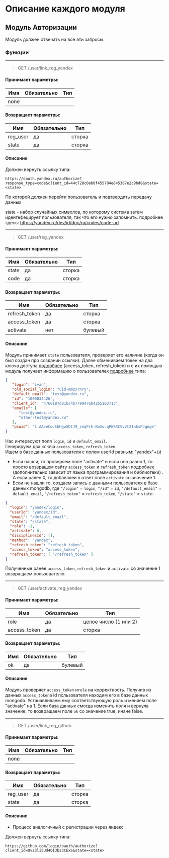 # Описание каждого модуля
## Модуль Авторизации

Модуль должен отвечать на все эти запросы:

### Функции
-------------
> GET /user/link_reg_yandex
#### Принимает параметры:
| Имя    | Обязательно | Тип |
| -------- | ------- | ------- |
| none  |     |       |

#### Возвращает параметры:
| Имя    | Обязательно | Тип |
| -------- | ------- | ------- |
| reg_user  |   да  |   сторка   |
| state |   да  |   сторка   |

#### Описание
Должен вернуть ссылку типа:
```
https://oauth.yandex.ru/authorize?response_type=code&client_id=44c728c0ab8f455784e845387e2c9bd8&state=<state>
```
По которой должен перейти пользователь и подтвердить передачу данных<br>

state - набор случайных символов, по которому система затем идентефецирует пользователя, так что его нужно запомнить.
подробнее здесь: https://yandex.ru/dev/id/doc/ru/codes/code-url

-------------
> GET /user/reg_yandex
#### Принимает параметры:
| Имя    | Обязательно | Тип |
| -------- | ------- | ------- |
| state  |   да  |  сторка   |
| code  |   да  |  сторка   |

#### Возвращает параметры:
| Имя    | Обязательно | Тип |
| -------- | ------- | ------- |
| refresh_token  |   да  |   сторка   |
| access_token |   да  |   сторка   |
| activate |   нет  |   булевый   |

#### Описание

Модуль принимает <code>state</code> пользователя, проверяет его наличие (когда он был создан про создании ссылки). Далее обмениваем токен на два ключа доступа [подробнее](https://yandex.ru/dev/id/doc/ru/codes/code-url#token) 
(access_token, refresh_token) и с их помощью модуль получает информацию о пользователех [подробнее](https://yandex.ru/dev/id/doc/ru/user-information) типа:
```json
{
   "login": "ivan",
   "old_social_login": "uid-mmzxrnry",
   "default_email": "test@yandex.ru",
   "id": "1000034426",
   "client_id": "4760187d81bc4b7799476b42b5103713",
   "emails": [
      "test@yandex.ru",
      "other-test@yandex.ru"
   ],
   "psuid": "1.AAceCw.tbHgw5DtJ9_zeqPrk-Ba2w.qPWSRC5v2t2IaksPJgnge"
}
```
Нас интересуют поля <code>login</code>, <code>id</code> и <code>default_email</code>.<br>
Генерируем два ключа <code>access_token</code>, <code>refresh_token</code>.<br>
Ищем в базе данных пользователя с полем userId равным: "yandex"+<code>id</code><br>
* Если нашли, то проверяем поле "activate" и если оно равно 1, то просто возвращем сайту <code>access_token</code> и <code>refresh_token</code> [подробнее](https://www.youtube.com/watch?v=IB9gsnlRt-4) (дополнительно зависит от языка программирования и библиотеки) . А если равен 0, то добавляеи в ответ поле <code>activate</code> со значение 1.
* Есои не нашли то, создаем запись с данными пользователя в базе данных mongodb, где <code>"/login"</code> = <code>login</code>, <code>"/id"</code> = <code>id</code>, <code>"/default_email"</code> = <code>default_email</code>,
<code>"/refresh_token"</code> = <code>refresh_token</code>, <code>"/state"</code> = <code>state</code>:
```json
{
  "login": "yandex/login",
  "userId": "yandex/id",
  "email": "/default_email",
  "state": "/state",
  "role": -1,
  "activate": 0,
  "disciplinesId": [],
  "method": "yandex",
  "refresh_token": "refresh_token",
  "access_token": "access_token",
  "refresh_token": [ "/refresh_token" ] 
}
```
Полученные ранее <code>access_token</code>, <code>refresh_token</code> и <code>activate</code> со значение 1 возвращаем пользователю.

-------------
> GET /user/activate_reg_yandex
#### Принимает параметры:
| Имя    | Обязательно | Тип |
| -------- | ------- | ------- |
| role  |   да  |  целое число (1 или 2)   |
| access_token  |   да  |  сторка   |

#### Возвращает параметры:
| Имя    | Обязательно | Тип |
| -------- | ------- | ------- |
| ok  |   да  |   булевый   |

#### Описание

Модуль проверяет <code>access_token</code> и<code>role</code> на корректность. Получив из данных <code>access_token</code>а id пользователя находим его в базе данных mongodb. Устанавливаем ему соответствующую роль и меняем поле
"activate" на 1. Если база данных смогда изменить поля и вернула значение, то возвращаем поле <code>ok</code> со значение true, иначе false.



-------------
> GET /user/link_reg_github
#### Принимает параметры:
| Имя    | Обязательно | Тип |
| -------- | ------- | ------- |
| none  |       |       |

#### Возвращает параметры:
| Имя    | Обязательно | Тип |
| -------- | ------- | ------- |
| reg_user  |   да  |   сторка   |
| state |   да  |   сторка   |

#### Описание
* Процесс аналогичный с регистрации через яндекс

Должен вернуть ссылку типа:
```
https://github.com/login/oauth/authorize?client_id=Ov23li5Ud4OIJbz3CExS&state=<state>
```

